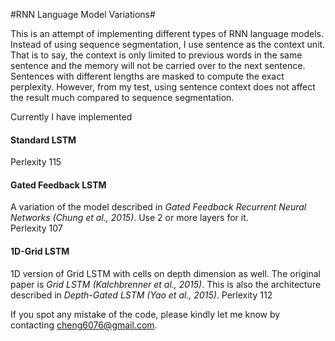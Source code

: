 #RNN Language Model Variations#

This is an attempt of implementing different types of RNN language models. Instead of using sequence segmentation, I use sentence as the context unit.
That is to say, the context is only limited to previous words in the same sentence and the memory will not be carried over to the next sentence.
Sentences with different lengths are masked to compute the exact perplexity. However, from my test, using sentence context does not affect the result much compared to sequence segmentation.

Currently I have implemented
#### Standard LSTM
Perlexity 115

#### Gated Feedback LSTM
A variation of the model described in *Gated Feedback Recurrent Neural Networks (Chung et al., 2015)*. Use 2 or more layers for it.  
Perlexity 107

#### 1D-Grid LSTM
1D version of Grid LSTM with cells on depth dimension as well. The original paper is *Grid LSTM (Kalchbrenner et al., 2015)*. This is also the architecture described in *Depth-Gated LSTM (Yao et al., 2015)*.
Perlexity 112

If you spot any mistake of the code, please kindly let me know by contacting cheng6076@gmail.com. 
